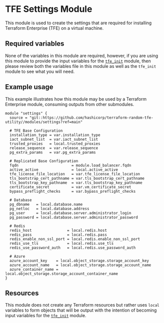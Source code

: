 # TFE Settings Module

This module is used to create the settings that are required for installing Terraform Enterprise (TFE) on a virtual machine.

## Required variables

None of the variables in this module are required, however, if you are using this module to provide the input
variables for the [`tfe_init`](../tfe_init) module, then please review both the variables file in this module
as well as the `tfe_init` module to see what you will need.

## Example usage

This example illustrates how this module may be used by a Terraform Enterprise module, consuming outputs from other submodules.

```hcl
module "settings" {
  source = "git::https://github.com/hashicorp/terraform-random-tfe-utility//modules/settings?ref=main"

  # TFE Base Configuration
  installation_type = var.installation_type
  iact_subnet_list  = var.iact_subnet_list
  trusted_proxies   = local.trusted_proxies
  release_sequence  = var.release_sequence
  pg_extra_params   = var.pg_extra_params

  # Replicated Base Configuration
  fqdn                        = module.load_balancer.fqdn
  active_active               = local.active_active
  tfe_license_file_location   = var.tfe_license_file_location
  tls_bootstrap_cert_pathname = var.tls_bootstrap_cert_pathname
  tls_bootstrap_key_pathname  = var.tls_bootstrap_key_pathname
  certificate_secret          = var.vm_certificate_secret
  bypass_preflight_checks     = var.bypass_preflight_checks

  # Database
  pg_dbname   = local.database.name
  pg_netloc   = local.database.address
  pg_user     = local.database.server.administrator_login
  pg_password = local.database.server.administrator_password

  # Redis
  redis_host                = local.redis.host
  redis_pass                = local.redis.pass
  redis_enable_non_ssl_port = local.redis.enable_non_ssl_port
  redis_use_tls             = local.redis.use_tls
  redis_use_password_auth   = local.redis.use_password_auth

  # Azure
  azure_account_key    = local.object_storage.storage_account_key
  azure_account_name   = local.object_storage.storage_account_name
  azure_container_name = local.object_storage.storage_account_container_name
}
```

## Resources

This module does not create any Terraform resources but rather uses `local` variables to form objects that
will be output with the intention of becoming input variables for the [`tfe_init`](../tfe_init) module.
